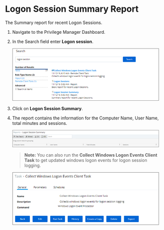 [title]: # (Logon Session Summary Report)
[tags]: # (logon)
[priority]: # (7010)
# Logon Session Summary Report

The Summary report for recent Logon Sessions.

1. Navigate to the Privilege Manager Dashboard.
1. In the Search field enter __Logon session__.

   ![Logon session](images/logon/lg-1.png)
1. Click on __Logon Session Summary__.
1. The report contains the information for the Computer Name, User Name, total minutes and sessions.

   ![Report](images/logon/lg-2.png)
   >**Note:** You can also run the __Collect Windows Logon Events Client Task__ to get updated windows logon events for logon session logging.

   ![Logon Events Client Task](images/logon/lg-3.png)
